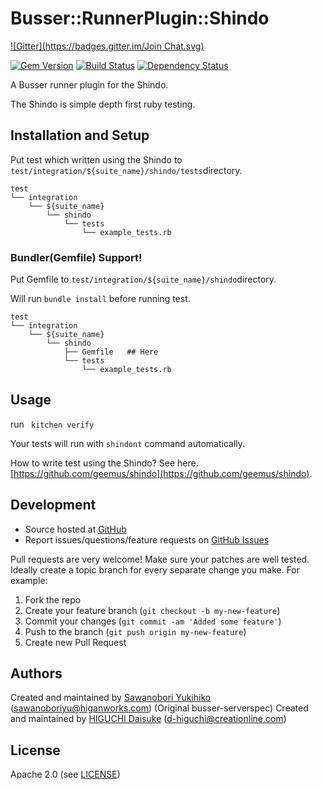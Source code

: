 # <a name="title"></a> Busser::RunnerPlugin::Shindo
[![Gitter](https://badges.gitter.im/Join Chat.svg)](https://gitter.im/OpsRockin/busser-shindo?utm_source=badge&utm_medium=badge&utm_campaign=pr-badge&utm_content=badge)

[![Gem Version](https://badge.fury.io/rb/busser-shindo.png)](http://badge.fury.io/rb/busser-shindo)
[![Build Status](https://travis-ci.org/OpsRockin/busser-shindo.png?branch=master)](https://travis-ci.org/OpsRockin/busser-shindo)
[![Dependency Status](https://gemnasium.com/OpsRockin/busser-shindo.png)](https://gemnasium.com/OpsRockin/busser-shindo)

A Busser runner plugin for the Shindo.

The Shindo is simple depth first ruby testing.

## <a name="installation"></a> Installation and Setup

Put test which written using the Shindo to `test/integration/${suite_name}/shindo/tests`directory.

```
test
└── integration
    └── ${suite_name}
        └── shindo
            └── tests
                └── example_tests.rb
```

### <a name="bundler_support"></a> Bundler(Gemfile) Support!


Put Gemfile to `test/integration/${suite_name}/shindo`directory.

Will run `bundle install` before running test.

```
test
└── integration
    └── ${suite_name}
        └── shindo
            ├── Gemfile   ## Here
            └── tests
                └── example_tests.rb
```



## <a name="usage"></a> Usage

run ` kitchen verify`

Your tests will run with `shindont` command automatically.

How to write test using the Shindo?
See here. [https://github.com/geemus/shindo](https://github.com/geemus/shindo).


## <a name="development"></a> Development

* Source hosted at [GitHub][repo]
* Report issues/questions/feature requests on [GitHub Issues][issues]

Pull requests are very welcome! Make sure your patches are well tested.
Ideally create a topic branch for every separate change you make. For
example:

1. Fork the repo
2. Create your feature branch (`git checkout -b my-new-feature`)
3. Commit your changes (`git commit -am 'Added some feature'`)
4. Push to the branch (`git push origin my-new-feature`)
5. Create new Pull Request

## <a name="authors"></a> Authors


Created and maintained by [Sawanobori Yukihiko][author] (<sawanoboriyu@higanworks.com>)
(Original busser-serverspec) Created and maintained by [HIGUCHI Daisuke][author] (<d-higuchi@creationline.com>)

## <a name="license"></a> License

Apache 2.0 (see [LICENSE][license])


[author]:           https://github.com/sawanoboly
[issues]:           https://github.com/OpsRockin/busser-shindo/issues
[license]:          https://github.com/OpsRockin/busser-shindo/blob/master/LICENSE
[repo]:             https://github.com/OpsRockin/busser-shindo
[plugin_usage]:     http://docs.kitchen-ci.org/busser/plugin-usage
